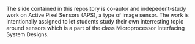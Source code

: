 The slide contained in this repository is co-autor and indepedent-study work on Active Pixel Sensors (APS), a type of image sensor. The work is intentionally assigned to let students study their own interresting topic around sensors which is a part of the class Microprocessor Interfacing System Designs.
